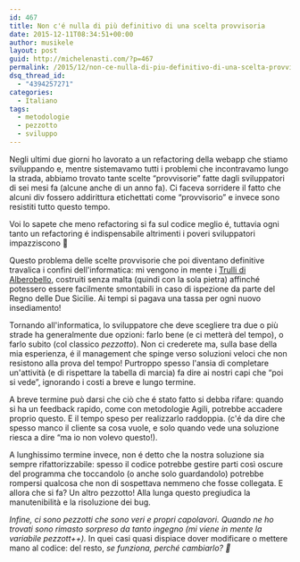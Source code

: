 ```yaml
---
id: 467
title: Non c'é nulla di più definitivo di una scelta provvisoria
date: 2015-12-11T08:34:51+00:00
author: musikele
layout: post
guid: http://michelenasti.com/?p=467
permalink: /2015/12/non-ce-nulla-di-piu-definitivo-di-una-scelta-provvisoria/
dsq_thread_id:
  - "4394257271"
categories:
  - Italiano
tags:
  - metodologie
  - pezzotto
  - sviluppo
---
```

Negli ultimi due giorni ho lavorato a un  refactoring della webapp che stiamo sviluppando e, mentre sistemavamo tutti i problemi che incontravamo lungo la strada, abbiamo trovato tante scelte &#8220;provvisorie&#8221; fatte dagli sviluppatori di sei mesi fa (alcune anche di un anno fa). Ci faceva sorridere il fatto che alcuni div fossero addirittura etichettati come &#8220;provvisorio&#8221; e invece sono resistiti tutto questo tempo. 

Voi lo sapete che meno refactoring si fa sul codice meglio é, tuttavia ogni tanto un refactoring é indispensabile altrimenti  i poveri sviluppatori impazziscono 🙂  

Questo problema delle scelte provvisorie che poi diventano definitive travalica i confini dell'informatica: mi vengono in mente i [Trulli di Alberobello](https://it.m.wikipedia.org/wiki/Trullo), costruiti senza malta (quindi con la sola pietra) affinché potessero essere facilmente smontabili in caso di ispezione da parte del Regno delle Due Sicilie. Ai tempi si pagava una tassa per ogni nuovo insediamento!

Tornando all'informatica, lo sviluppatore che deve scegliere tra due o più strade ha generalmente due opzioni: farlo bene (e ci metterà del tempo), o farlo subito (col classico _pezzotto_). Non ci crederete ma, sulla base della mia esperienza, é il management che spinge verso soluzioni veloci che non resistono alla prova del tempo! Purtroppo spesso l'ansia di completare un'attività (e di rispettare la tabella di marcia) fa dire ai nostri capi che &#8220;poi si vede&#8221;, ignorando i costi a breve e lungo termine. 

A breve termine può darsi che ciò che é stato fatto si debba rifare: quando si ha un feedback rapido, come con metodologie Agili, potrebbe accadere proprio questo. E il tempo speso per realizzarlo raddoppia. (c'é da dire che spesso manco il cliente sa cosa vuole, e solo quando vede una soluzione riesca a dire &#8220;ma io non volevo questo!). 

A lunghissimo termine invece, non é detto che la nostra soluzione sia sempre rifattorizzabile: spesso il codice potrebbe gestire parti così oscure del programma che toccandolo (o anche solo guardandolo) potrebbe rompersi qualcosa che non di sospettava nemmeno che fosse collegata. E allora che si fa? Un altro pezzotto! Alla lunga questo pregiudica la manutenibilità e la risoluzione dei bug. 

_Infine, ci sono pezzotti che sono veri e propri capolavori. Quando ne ho trovati sono rimasto sorpreso da tanto ingegno (mi viene in mente la variabile _pezzott++).__ In quei casi quasi dispiace dover modificare o mettere mano al codice: del resto, _se funziona, perché cambiarlo? 🙂_